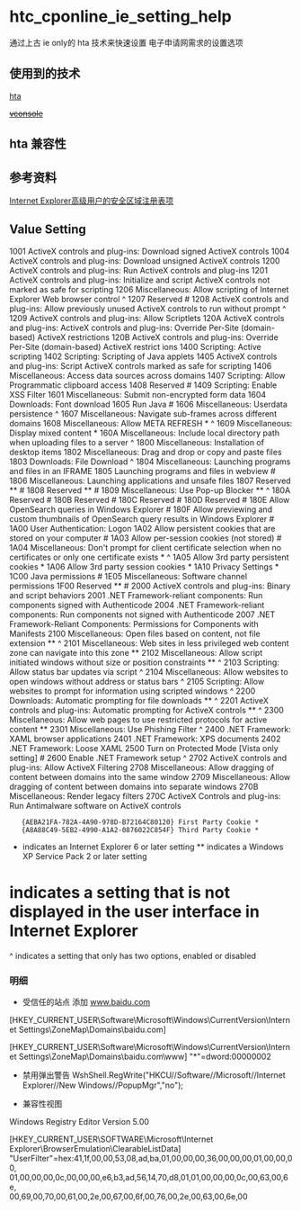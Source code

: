 # htc_cponline_ie_setting_help

通过上古 ie only的 hta 技术来快速设置 电子申请网需求的设置选项

## 使用到的技术

[hta](https://docs.microsoft.com/zh-cn/previous-versions/ms536496(v=vs.85)) 

[~~vconsole~~](https://github.com/Tencent/vConsole "fetcch 不兼容ie系列")


## hta 兼容性


## 参考资料
[Internet Explorer高级用户的安全区域注册表项](https://docs.microsoft.com/zh-CN/troubleshoot/developer/browsers/security-privacy/ie-security-zones-registry-entries)

Value  Setting
----------------------------------------------------------------------------------
1001   ActiveX controls and plug-ins: Download signed ActiveX controls
1004   ActiveX controls and plug-ins: Download unsigned ActiveX controls
1200   ActiveX controls and plug-ins: Run ActiveX controls and plug-ins
1201   ActiveX controls and plug-ins: Initialize and script ActiveX controls not marked as safe for scripting
1206   Miscellaneous: Allow scripting of Internet Explorer Web browser control ^
1207   Reserved #
1208   ActiveX controls and plug-ins: Allow previously unused ActiveX controls to run without prompt ^
1209   ActiveX controls and plug-ins: Allow Scriptlets
120A   ActiveX controls and plug-ins: ActiveX controls and plug-ins: Override Per-Site (domain-based) ActiveX restrictions
120B   ActiveX controls and plug-ins: Override Per-Site (domain-based) ActiveX restrict ions
1400   Scripting: Active scripting
1402   Scripting: Scripting of Java applets
1405   ActiveX controls and plug-ins: Script ActiveX controls marked as safe for scripting
1406   Miscellaneous: Access data sources across domains
1407   Scripting: Allow Programmatic clipboard access
1408   Reserved #
1409   Scripting: Enable XSS Filter
1601   Miscellaneous: Submit non-encrypted form data
1604   Downloads: Font download
1605   Run Java #
1606   Miscellaneous: Userdata persistence ^
1607   Miscellaneous: Navigate sub-frames across different domains
1608   Miscellaneous: Allow META REFRESH * ^
1609   Miscellaneous: Display mixed content *
160A   Miscellaneous: Include local directory path when uploading files to a server ^
1800   Miscellaneous: Installation of desktop items
1802   Miscellaneous: Drag and drop or copy and paste files
1803   Downloads: File Download ^
1804   Miscellaneous: Launching programs and files in an IFRAME
1805   Launching programs and files in webview #
1806   Miscellaneous: Launching applications and unsafe files
1807   Reserved ** #
1808   Reserved ** #
1809   Miscellaneous: Use Pop-up Blocker ** ^
180A   Reserved #
180B   Reserved #
180C   Reserved #
180D   Reserved #
180E   Allow OpenSearch queries in Windows Explorer #
180F   Allow previewing and custom thumbnails of OpenSearch query results in Windows Explorer #
1A00   User Authentication: Logon
1A02   Allow persistent cookies that are stored on your computer #
1A03   Allow per-session cookies (not stored) #
1A04   Miscellaneous: Don't prompt for client certificate selection when no certificates or only one certificate exists * ^
1A05   Allow 3rd party persistent cookies *
1A06   Allow 3rd party session cookies *
1A10   Privacy Settings *
1C00   Java permissions #
1E05   Miscellaneous: Software channel permissions
1F00   Reserved ** #
2000   ActiveX controls and plug-ins: Binary and script behaviors
2001   .NET Framework-reliant components: Run components signed with Authenticode
2004   .NET Framework-reliant components: Run components not signed with Authenticode
2007   .NET Framework-Reliant Components: Permissions for Components with Manifests
2100   Miscellaneous: Open files based on content, not file extension ** ^
2101   Miscellaneous: Web sites in less privileged web content zone can navigate into this zone **
2102   Miscellaneous: Allow script initiated windows without size or position constraints ** ^
2103   Scripting: Allow status bar updates via script ^
2104   Miscellaneous: Allow websites to open windows without address or status bars ^
2105   Scripting: Allow websites to prompt for information using scripted windows ^
2200   Downloads: Automatic prompting for file downloads ** ^
2201   ActiveX controls and plug-ins: Automatic prompting for ActiveX controls ** ^
2300   Miscellaneous: Allow web pages to use restricted protocols for active content **
2301   Miscellaneous: Use Phishing Filter ^
2400   .NET Framework: XAML browser applications
2401   .NET Framework: XPS documents
2402   .NET Framework: Loose XAML
2500   Turn on Protected Mode [Vista only setting] #
2600   Enable .NET Framework setup ^
2702   ActiveX controls and plug-ins: Allow ActiveX Filtering
2708   Miscellaneous: Allow dragging of content between domains into the same window
2709   Miscellaneous: Allow dragging of content between domains into separate windows
270B   Miscellaneous: Render legacy filters
270C   ActiveX Controls and plug-ins: Run Antimalware software on ActiveX controls

       {AEBA21FA-782A-4A90-978D-B72164C80120} First Party Cookie *
       {A8A88C49-5EB2-4990-A1A2-0876022C854F} Third Party Cookie *

* indicates an Internet Explorer 6 or later setting
** indicates a Windows XP Service Pack 2 or later setting
# indicates a setting that is not displayed in the user interface in Internet Explorer
^ indicates a setting that only has two options, enabled or disabled


### 明细
- 受信任的站点 添加 www.baidu.com

[HKEY_CURRENT_USER\Software\Microsoft\Windows\CurrentVersion\Internet Settings\ZoneMap\Domains\baidu.com]

[HKEY_CURRENT_USER\Software\Microsoft\Windows\CurrentVersion\Internet Settings\ZoneMap\Domains\baidu.com\www]
"*"=dword:00000002

- 禁用弹出警告
WshShell.RegWrite("HKCU//Software//Microsoft//Internet Explorer//New Windows//PopupMgr","no");

- 兼容性视图

Windows Registry Editor Version 5.00

[HKEY_CURRENT_USER\SOFTWARE\Microsoft\Internet Explorer\BrowserEmulation\ClearableListData]
"UserFilter"=hex:41,1f,00,00,53,08,ad,ba,01,00,00,00,36,00,00,00,01,00,00,00,\
  01,00,00,00,0c,00,00,00,e6,b3,ad,56,14,70,d8,01,01,00,00,00,0c,00,63,00,6e,\
  00,69,00,70,00,61,00,2e,00,67,00,6f,00,76,00,2e,00,63,00,6e,00

